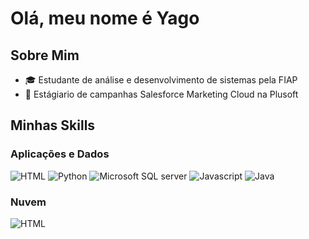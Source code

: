 # Olá, meu nome é Yago
## Sobre Mim
- :mortar_board: Estudante de análise e desenvolvimento de sistemas pela FIAP</li>
- :briefcase: Estágiario de campanhas Salesforce Marketing Cloud na Plusoft</li>
## Minhas Skills

### Aplicações e Dados
![HTML](https://img.shields.io/badge/HTML5-E34F26?style=for-the-badge&logo=html5&logoColor=white)
![Python](https://img.shields.io/badge/CSS3-1572B6?style=for-the-badge&logo=css3&logoColor=white)
![Microsoft SQL server](https://img.shields.io/badge/Microsoft_SQL_Server-CC2927?style=for-the-badge&logo=microsoft-sql-server&logoColor=white)
![Javascript](https://img.shields.io/badge/JavaScript-F7DF1E?style=for-the-badge&logo=javascript&logoColor=black)
![Java](https://img.shields.io/badge/Java-ED8B00?style=for-the-badge&logo=openjdk&logoColor=white)

### Nuvem
![HTML](https://img.shields.io/badge/Salesforce-00A1E0?style=for-the-badge&logo=Salesforce&logoColor=white)


